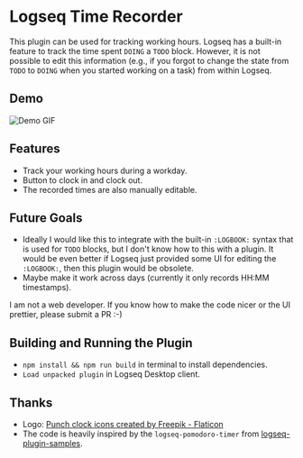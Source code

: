 # Logseq Time Recorder

This plugin can be used for tracking working hours.
Logseq has a built-in feature to track the time spent `DOING` a `TODO` block. However, it is not possible to edit this information (e.g., if you forgot to change the state from `TODO` to `DOING` when you started working on a task) from within Logseq.

## Demo

![Demo GIF](https://github.com/5hir0kur0/logseq-time-recorder/assets/12101162/8ec69e03-52e9-4eec-b6f4-d6bd412da619)

## Features

- Track your working hours during a workday.
- Button to clock in and clock out.
- The recorded times are also manually editable.

## Future Goals

- Ideally I would like this to integrate with the built-in `:LOGBOOK:` syntax that is used for `TODO` blocks, but I don't know how to this with a plugin. It would be even better if Logseq just provided some UI for editing the `:LOGBOOK:`, then this plugin would be obsolete.
- Maybe make it work across days (currently it only records HH:MM timestamps).

I am not a web developer. If you know how to make the code nicer or the UI prettier, please submit a PR :-)

## Building and Running the Plugin

- `npm install && npm run build` in terminal to install dependencies.
- `Load unpacked plugin` in Logseq Desktop client.

## Thanks

- Logo: <a href="https://www.flaticon.com/free-icons/punch-clock" title="punch clock icons">Punch clock icons created by Freepik - Flaticon</a>
- The code is heavily inspired by the `logseq-pomodoro-timer` from [logseq-plugin-samples](https://github.com/logseq/logseq-plugin-samples).

